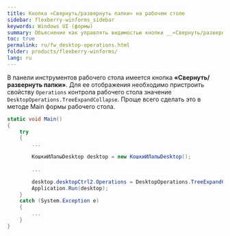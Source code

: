 ```yaml
---
title: Кнопка «Свернуть/развернуть папки» на рабочем столе
sidebar: flexberry-winforms_sidebar
keywords: Windows UI (формы)
summary: Объяснение как управлять видимостью кнопки __«Свернуть/развернуть папки»__ рабочего стола приложения, пример
toc: true
permalink: ru/fw_desktop-operations.html
folder: products/flexberry-winforms/
lang: ru
---
```


В панели инструментов рабочего стола имеется кнопка __«Свернуть/развернуть папки»__. Для ее отображения необходимо пристроить свойству `Operations` контрола рабочего стола значение `DesktopOperations.TreeExpandCollapse`. Проще всего сделать это в методе Main формы рабочего стола.

```csharp
static void Main()
{
    try
    {
		...

        КошкиИЛапыDesktop desktop = new КошкиИЛапыDesktop();
		
		...  

        desktop.desktopCtrl2.Operations = DesktopOperations.TreeExpandCollapse;
        Application.Run(desktop);
    }
    catch (System.Exception e)
    {
		...
    }
}
```